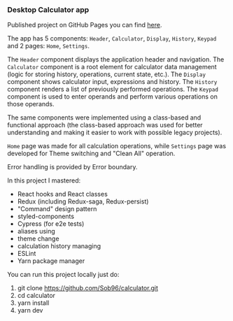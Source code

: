 ### Desktop Calculator app

Published project on GitHub Pages you can find [here](https://sob96.github.io/calculator/).

The app has 5 components: `Header`, `Calculator`, `Display`, `History`, `Keypad` and 2 pages: `Home`, `Settings`.

The `Header` component displays the application header and navigation.
The `Calculator` component is a root element for calculator data management (logic for storing history, operations, current state, etc.).
The `Display` component shows calculator input, expressions and history.
The `History` component renders a list of previously performed operations.
The `Keypad` component is used to enter operands and perform various operations on those operands.

The same components were implemented using a class-based and functional approach (the class-based approach was used for better understanding and making it easier to work with possible legacy projects).

`Home` page was made for all calculation operations, while `Settings` page was developed for Theme switching and "Clean All" operation.

Error handling is provided by Error boundary.

In this project I mastered:
- React hooks and React classes
- Redux (including Redux-saga, Redux-persist)
- "Command" design pattern
- styled-components
- Cypress (for e2e tests)
- aliases using
- theme change
- calculation history managing
- ESLint
- Yarn package manager 

You can run this project locally just do:
1. git clone https://github.com/Sob96/calculator.git
2. cd calculator
3. yarn install
4. yarn dev
